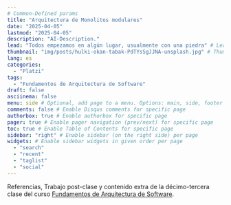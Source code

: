 ```yaml
---
# Common-Defined params
title: "Arquitectura de Monolitos modulares"
date: "2025-04-05"
lastmod: "2025-04-05"
description: "AI-Description."
lead: "Todos empezamos en algún lugar, usualmente con una piedra" # Lead text
thumbnail: "img/posts/hulki-okan-tabak-PdTYsSgJJNA-unsplash.jpg" # Thumbnail image
lang: es
categories:
  - "Platzi"
tags:
  - "Fundamentos de Arquitectura de Software"
draft: false
asciinema: false
menu: side # Optional, add page to a menu. Options: main, side, footer
comments: false # Enable Disqus comments for specific page
authorbox: true # Enable authorbox for specific page
pager: true # Enable pager navigation (prev/next) for specific page
toc: true # Enable Table of Contents for specific page
sidebar: "right" # Enable sidebar (on the right side) per page
widgets: # Enable sidebar widgets in given order per page
  - "search"
  - "recent"
  - "taglist"
  - "social"
---
```


Referencias, Trabajo post-clase y contenido extra de la décimo-tercera clase del curso [Fundamentos de Arquitectura de Software](https://platzi.com/). 

<!--more-->

